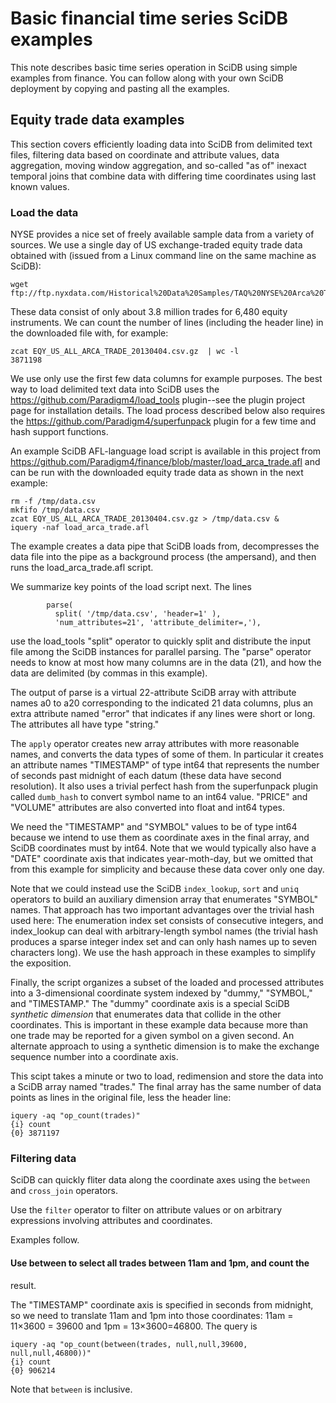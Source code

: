 # Basic financial time series SciDB examples

This note describes basic time series operation in SciDB using simple examples
from finance. You can follow along with your own SciDB deployment by copying
and pasting all the examples.

## Equity trade data examples

This section covers efficiently loading data into SciDB from delimited text
files, filtering data based on coordinate and attribute values, data
aggregation, moving window aggregation, and so-called "as of" inexact temporal
joins that combine data with differing time coordinates using last known
values.

### Load the data

NYSE provides a nice set of freely available sample data from a variety of
sources. We use a single day of US exchange-traded equity trade data obtained
with (issued from a Linux command line on the same machine as SciDB):
```
wget ftp://ftp.nyxdata.com/Historical%20Data%20Samples/TAQ%20NYSE%20Arca%20Trades/EQY_US_ALL_ARCA_TRADE_20130404.csv.gz
```

These data consist of only about 3.8 million trades for 6,480 equity
instruments. We can count the number of lines (including the header line) in
the downloaded file with, for example:
```
zcat EQY_US_ALL_ARCA_TRADE_20130404.csv.gz  | wc -l
3871198
```

We use only use the first few data columns for example purposes. The best way
to load delimited text data into SciDB uses the
https://github.com/Paradigm4/load_tools plugin--see the plugin project page for
installation details. The load process described below also requires the
https://github.com/Paradigm4/superfunpack  plugin for a few time and hash
support functions.

An example SciDB AFL-language load script is available in this project from
https://github.com/Paradigm4/finance/blob/master/load_arca_trade.afl
and can be
run with the downloaded equity trade data as shown in the next example:
```
rm -f /tmp/data.csv
mkfifo /tmp/data.csv
zcat EQY_US_ALL_ARCA_TRADE_20130404.csv.gz > /tmp/data.csv &
iquery -naf load_arca_trade.afl
```
The example creates a data pipe that SciDB loads from, decompresses the data file
into the pipe as a background process (the ampersand), and then runs the
load_arca_trade.afl script.

We summarize key points of the load script next. The lines
```
        parse(
          split( '/tmp/data.csv', 'header=1' ),
          'num_attributes=21', 'attribute_delimiter=,'),
```
use the load_tools "split" operator to quickly split and distribute the input
file among the SciDB instances for parallel parsing. The "parse" operator needs
to know at most how many columns are in the data (21), and how the data are
delimited (by commas in this example).

The output of parse is a virtual 22-attribute SciDB array with attribute names
a0 to a20 corresponding to the indicated 21 data columns, plus an extra
attribute named "error" that indicates if any lines were short or long.
The attributes all have type "string."

The `apply` operator creates new array attributes with more reasonable names,
and converts the data types of some of them. In particular it creates an
attribute names "TIMESTAMP" of type int64 that represents the number of seconds
past midnight of each datum (these data have second resolution). It also uses a
trivial perfect hash from the superfunpack plugin called `dumb_hash` to convert
symbol name to an int64 value. "PRICE" and "VOLUME" attributes are also converted
into float and int64 types.

We need the "TIMESTAMP" and "SYMBOL" values to be of type int64 because we
intend to use them as coordinate axes in the final array, and SciDB coordinates
must by int64. Note that we would typically also have a "DATE" coordinate axis
that indicates year-moth-day, but we omitted that from this example for
simplicity and because these data cover only one day.

Note that we could instead use the SciDB `index_lookup`, `sort` and `uniq`
operators to build an auxiliary dimension array that enumerates "SYMBOL" names.
That approach has two important advantages over the trivial hash used here: The
enumeration index set consists of consecutive integers, and index_lookup can
deal with arbitrary-length symbol names (the trivial hash produces a sparse
integer index set and can only hash names up to seven characters long). We use
the hash approach in these examples to simplify the exposition.

Finally, the script organizes a subset of the loaded and processed attributes
into a 3-dimensional coordinate system indexed by "dummy," "SYMBOL," and
"TIMESTAMP." The "dummy" coordinate axis is a special SciDB *synthetic
dimension* that enumerates data that collide in the other coordinates.  This is
important in these example data because more than one trade may be reported for
a given symbol on a given second. An alternate approach to using a synthetic
dimension is to make the exchange sequence number into a coordinate axis.

This scipt takes a minute or two to load, redimension and store the data into
a SciDB array named "trades." The final array has the same number of data
points as lines in the original file, less the header line:
```
iquery -aq "op_count(trades)"
{i} count
{0} 3871197
```


###  Filtering data

SciDB can quickly fliter data along the coordinate axes using the `between`
and `cross_join` operators.

Use the `filter` operator to filter on attribute values or on arbitrary
expressions involving attributes and coordinates.

Examples follow.

#### Use between to select all trades between 11am and 1pm, and count the
result.

The "TIMESTAMP" coordinate axis is specified in seconds from midnight, so
we need to translate 11am and 1pm into those coordinates: 11am = 11&#215;3600 = 39600
and 1pm = 13&#215;3600=46800. The query is
```
iquery -aq "op_count(between(trades, null,null,39600,  null,null,46800))"
{i} count
{0} 906214
```
Note that `between` is inclusive.


